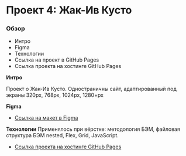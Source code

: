 # Проект 4: Жак-Ив Кусто

### Обзор
* Интро
* Figma
* Технологии
* Ссылка на проект в GitHub Pages 
* Ссылка проекта на хостинге GitHub Pages

**Интро**

Проект о Жак-Ив Кусто.
Одностраничны сайт, адаптированный под экраны 320рх, 768рх, 1024рх, 1280+рх 

**Figma**

* [Ссылка на макет в Figma](https://www.figma.com/file/2cn9N9jSkmxD84oJik7xL7/JavaScript.-Sprint-4?node-id=0%3A1)

**Технологии**
Применялось при вёрстке: методология БЭМ, файловая структура БЭМ nested, Flex, Grid, JavaScript.

* [Ссылка проекта на хостинге GitHub Pages]()